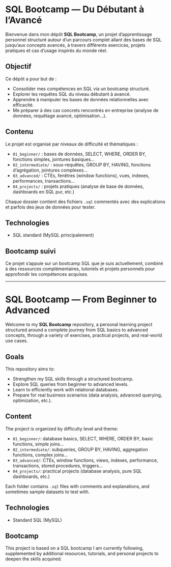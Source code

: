#  SQL Bootcamp — Du Débutant à l’Avancé

Bienvenue dans mon dépôt **SQL Bootcamp**, un projet d’apprentissage personnel structuré autour d’un parcours complet allant des bases de SQL jusqu’aux concepts avancés, à travers différents exercices, projets pratiques et cas d’usage inspirés du monde réel.

##  Objectif

Ce dépôt a pour but de :

* Consolider mes compétences en SQL via un bootcamp structuré.
* Explorer les requêtes SQL du niveau débutant à avancé.
* Apprendre à manipuler les bases de données relationnelles avec efficacité.
* Me préparer à des cas concrets rencontrés en entreprise (analyse de données, requêtage avancé, optimisation...).

##  Contenu

Le projet est organisé par niveaux de difficulté et thématiques :

* `01_beginner/` : bases de données, SELECT, WHERE, ORDER BY, fonctions simples, jointures basiques...
* `02_intermediate/` : sous-requêtes, GROUP BY, HAVING, fonctions d’agrégation, jointures complexes...
* `03_advanced/` : CTEs, fenêtres (window functions), vues, indexes, performances, transactions...
* `04_projects/` : projets pratiques (analyse de base de données, dashboards en SQL pur, etc.)

Chaque dossier contient des fichiers `.sql` commentés avec des explications et parfois des jeux de données pour tester.

##  Technologies

* SQL standard (MySQL principalement)



##  Bootcamp suivi

Ce projet s’appuie sur un bootcamp SQL que je suis actuellement, combiné à des ressources complémentaires, tutoriels et projets personnels pour approfondir les compétences acquises.

--------------------------------------------------------------------------------
#  SQL Bootcamp — From Beginner to Advanced

Welcome to my **SQL Bootcamp** repository, a personal learning project structured around a complete journey from SQL basics to advanced concepts, through a variety of exercises, practical projects, and real-world use cases.

##  Goals

This repository aims to:

* Strengthen my SQL skills through a structured bootcamp.
* Explore SQL queries from beginner to advanced levels.
* Learn to efficiently work with relational databases.
* Prepare for real business scenarios (data analysis, advanced querying, optimization, etc.).

##  Content

The project is organized by difficulty level and theme:

* `01_beginner/`: database basics, SELECT, WHERE, ORDER BY, basic functions, simple joins...
* `02_intermediate/`: subqueries, GROUP BY, HAVING, aggregation functions, complex joins...
* `03_advanced/`: CTEs, window functions, views, indexes, performance, transactions, stored procedures, triggers...
* `04_projects/`: practical projects (database analysis, pure SQL dashboards, etc.)

Each folder contains `.sql` files with comments and explanations, and sometimes sample datasets to test with.

##  Technologies

* Standard SQL (MySQL)


##  Bootcamp

This project is based on a SQL bootcamp I am currently following, supplemented by additional resources, tutorials, and personal projects to deepen the skills acquired.


